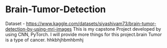 # Brain-Tumor-Detection
Dataset - https://www.kaggle.com/datasets/siyashivam73/brain-tumor-detection-by-using-mri-images
This is my capstone Project developed by using CNN, PyTorch. I will provide more things for this project.brain Tumor is a type of cancer. hhkbhjhbmhbmhj

